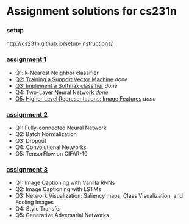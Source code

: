 # Assignment solutions for cs231n

### setup
http://cs231n.github.io/setup-instructions/



### [assignment 1](http://cs231n.github.io/assignments2018/assignment1/)

- Q1: k-Nearest Neighbor classifier
- [Q2: Training a Support Vector Machine](./assignment1/svm.ipynb) *done*
- [Q3: Implement a Softmax classifier](./assignment1/softmax.ipynb) *done*
- [Q4: Two-Layer Neural Network](./assignment1/two_layer_net.ipynb) *done*
- [Q5: Higher Level Representations: Image Features](./assignment1/features.ipynb) *done*


### [assignment 2](http://cs231n.github.io/assignments2018/assignment2/)

- Q1: Fully-connected Neural Network
- Q2: Batch Normalization
- Q3: Dropout
- Q4: Convolutional Networks
- Q5: TensorFlow on CIFAR-10

### [assignment 3](http://cs231n.github.io/assignments2018/assignment3/)

- Q1: Image Captioning with Vanilla RNNs
- Q2: Image Captioning with LSTMs 
- Q3: Network Visualization: Saliency maps, Class Visualization, and Fooling Images 
- Q4: Style Transfer
- Q5: Generative Adversarial Networks 